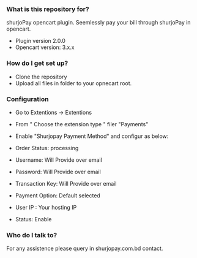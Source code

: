 ### What is this repository for? ###
shurjoPay opencart plugin. Seemlessly pay your bill through shurjoPay in opencart.
* Plugin version 2.0.0
* Opencart version: 3.x.x
### How do I get set up? ###

* Clone the repository
* Upload all files in folder to your opnecart root.

### Configuration ###

* Go to Extentions -> Extentions
* From " Choose the extension type " filer "Payments"
* Enable "Shurjopay Payment Method" and configur as below:
* Order Status: processing
	
* Username: Will Provide over email
* Password: Will Provide over email
* Transaction Key: Will Provide over email
* Payment Option: Default selected
* User IP : Your hosting IP
* Status: Enable
	
### Who do I talk to? ###

 For any assistence please query in shurjopay.com.bd contact.

